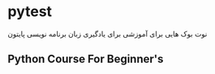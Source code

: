 # pytest
نوت بوک هایی برای آموزشی برای یادگیری زبان برنامه نویسی پایتون


## Python Course For Beginner's
